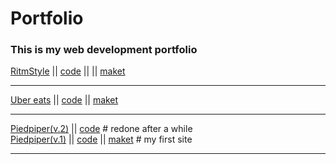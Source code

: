 # Portfolio
### This is my web development portfolio


[RitmStyle](https://labunskiypetro.github.io/site-RitmStyle/) || [code](https://github.com/LabunskiyPetro/site-RitmStyle/) || || [maket](https://www.figma.com/file/qcmKp98gPYVyHQRSvVUxrX/Templates-%2322.-More-on-d-e-n.info?type=design&node-id=0-1&mode=design&t=BuWDGxetVKsJk5qd-0)
<hr>

[Uber eats](https://labunskiypetro.github.io/site-Uber-eats/) || [code](https://github.com/LabunskiyPetro/site-Uber-eats) || [maket](https://www.figma.com/file/8lxQ3PGYTHQsCgTXnEJre8/Uber-Eats?type=design&node-id=0-1&mode=design&t=jNEocf8fQxRFNWOh-0) <br>
<hr>

[Piedpiper(v.2)](https://labunskiypetro.github.io/site-Piedpiper_v2) || [code](https://github.com/LabunskiyPetro/site-Piedpiper_v2) # redone after a while <br> 
[Piedpiper(v.1)](https://labunskiypetro.github.io/site-Piedpiper_v1) || [code](https://github.com/LabunskiyPetro/site-Piedpiper_v1) || [maket](https://www.figma.com/file/BL7wdCOSIxYFu1uxctuVzg)  # my first site <br> 
<hr>
